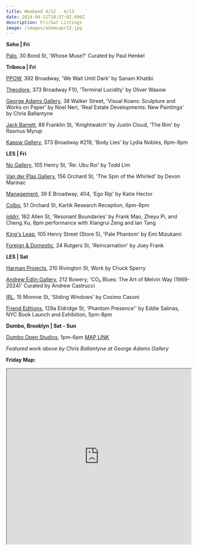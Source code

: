 ```yaml
---
title: Weekend 4/12 - 4/13
date: 2024-04-11T18:57:02.696Z
description: Fri/Sat Listings
image: /images/adamsapr12.jpg
---
```

**S﻿oho | Fri**

[P﻿alo](https://www.palogallery.com/exhibitions/36-whose-muse-curated-by-paul-henkel/works/), 30 Bond St, 'Whose Muse?' Curated by Paul Henkel

**T﻿ribeca | Fri**

[PPOW](https://www.ppowgallery.com/exhibitions), 392 Broadway, 'We Wait Until Dark' by Sanam Khatibi

[Theodore](https://www.theodoreart.com/future), 373 Broadway F10, 'Terminal Lucidity' by Oliver Wasow

[George Adams Gallery](https://www.georgeadamsgallery.com/exhibitions), 38 Walker Street, 'Visual Koans: Sculpture and Works on Paper' by Noel Neri, 'Real Estate Developments: New Paintings' by Chris Ballantyne

[Jack Barrett](https://www.jackbarrettgallery.com/exhibitions), 89 Franklin St, 'Knightwatch' by Justin Cloud, 'The Rim' by Rasmus Myrup

[Kapow Gallery](https://instagram.com/kapowgallery), 373 Broadway #219, 'Body Lies' by Lydia Nobles, 6pm-9pm

**L﻿ES | Fri**

[No Gallery](https://www.nononogallery.com/exhibitions/re-ubu-roi/), 105 Henry St, 'Re: Ubu Roi' by Todd Lim

[Van der Plas Gallery](https://www.vanderplasgallery.com/), 156 Orchard St, 'The Spin of the Whirled' by Devon Marinac

[Management](https://management.nyc/exhibitions/ego-rip/), 39 E Broadway, 404, 'Ego Rip' by Katie Hector

[C﻿olbo](https://www.instagram.com/colbo.nyc), 51 Orchard St, Kartik Research Reception, 6pm-9pm

[iiddrr](https://iidrr.com/), 162 Allen St, 'Resonant Boundaries' by Frank Mao, Zheyu Pi, and Cheng Xu, 8pm performance with Xiangrui Zeng and Ian Tang

[K﻿ing's Leap](https://www.kingsleapfinearts.com/), 105 Henry Street (Store 5), 'Pale Phantom' by Emi Mizukami

[Foreign & Domestic](https://foreigndomestic.io/), 24 Rutgers St, 'Reincarnation' by Joey Frank

**L﻿ES | Sat**

[Harman Projects](https://www.harmanprojects.com/exhibitions/68-chuck-sperry-solo-exhibition/), 210 Rivington St, Work by Chuck Sperry

[Andrew Edlin Gallery](https://www.edlingallery.com/exhibitions/co2-blues-the-art-of-melvin-way-1989-2024), 212 Bowery, 'CO₂ Blues: The Art of Melvin Way (1989-2024)' Curated by Andrew Castrucci

[I﻿RL](https://www.instagram.com/irl.nyc), 15 Monroe St, 'Sliding Windows' by Cosimo Casoni

[Friend Editions](https://www.instagram.com/friendeditions), 129a Eldridge St, 'Phantom Presence'' by Eddie Salinas, NYC Book Launch and Exhibition, 5pm-8pm

**D﻿umbo, Brooklyn | Sat - Sun** 

[D﻿umbo Open Studios](https://dumboopenstudios.com/), 1pm-6pm [MAP LINK](https://www.instagram.com/friendeditions) 

*F﻿eatured work above by Chris Ballantyne at George Adams Gallery*

**F﻿riday Map:**

<iframe src="https://www.google.com/maps/d/u/1/embed?mid=1pf2sf3FD3zRldMPUDmWJwlSt7HZUtvU&ehbc=2E312F" width="100%" height="480"></iframe>